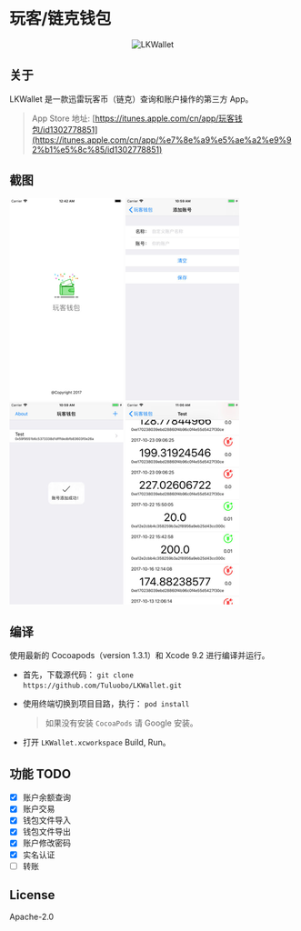 # 玩客/链克钱包 

<p align="center">
    <img src="https://github.com/Tuluobo/LKWallet/blob/master/screenshot/app_icon.png" alt="LKWallet" title="LKWallet" />
</p>

## 关于

LKWallet 是一款迅雷玩客币（链克）查询和账户操作的第三方 App。

> App Store 地址:  [https://itunes.apple.com/cn/app/玩客钱包/id1302778851](https://itunes.apple.com/cn/app/%e7%8e%a9%e5%ae%a2%e9%92%b1%e5%8c%85/id1302778851)

## 截图

![](./screenshot/1.png)       ![](./screenshot/2.png)      ![](./screenshot/3.png)  ![](./screenshot/4.png)         

## 编译

使用最新的 Cocoapods（version 1.3.1）和 Xcode 9.2 进行编译并运行。

- 首先，下载源代码：
  `git clone https://github.com/Tuluobo/LKWallet.git`

- 使用终端切换到项目目路，执行：
  `pod install`

  > 如果没有安装 `CocoaPods` 请 Google 安装。


- 打开 `LKWallet.xcworkspace` Build, Run。

## 功能 TODO

- [x] 账户余额查询
- [x] 账户交易
- [x] 钱包文件导入
- [x] 钱包文件导出
- [x] 账户修改密码
- [x] 实名认证
- [ ] 转账

## License

Apache-2.0
